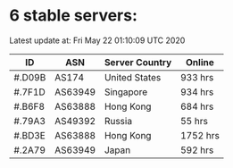 # 6 stable servers:

Latest update at: Fri May 22 01:10:09 UTC 2020

| ID | ASN | Server Country | Online |
| -- | --- | -------------- | ------ |
| #.D09B | AS174 | United States | 933 hrs |
| #.7F1D | AS63949 | Singapore | 934 hrs |
| #.B6F8 | AS63888 | Hong Kong | 684 hrs |
| #.79A3 | AS49392 | Russia | 55 hrs |
| #.BD3E | AS63888 | Hong Kong | 1752 hrs |
| #.2A79 | AS63949 | Japan | 592 hrs |

